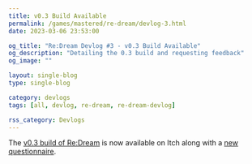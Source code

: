```yaml
---
title: v0.3 Build Available
permalink: /games/mastered/re-dream/devlog-3.html
date: 2023-03-06 23:53:00

og_title: "Re:Dream Devlog #3 - v0.3 Build Available"
og_description: "Detailing the 0.3 build and requesting feedback"
og_image: ""

layout: single-blog
type: single-blog

category: devlogs
tags: [all, devlog, re-dream, re-dream-devlog]

rss_category: Devlogs
---
```


The <a href="https://stevepdp.itch.io/re-dream" rel="noopener" target="_blank">v0.3 build of Re:Dream</a> is now available on Itch along with a <a href="https://forms.gle/sznFAGXBSe3FEK3N9" rel="noopener" target="_blank">new questionnaire</a>.
